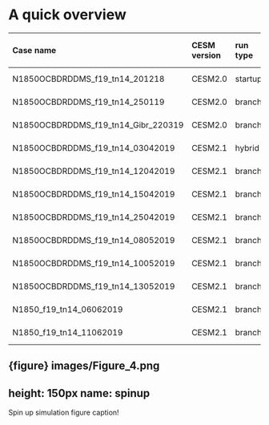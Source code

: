 

# A quick overview

| Case name | CESM version | run type | branch time (y-m-d) | Simulation time (y) |   
| :--- | :--- |  :--- | :--- |  :--- | 
|N1850OCBDRDDMS_f19_tn14_201218| CESM2.0 | startup | - | 0001 - 0135 |
|N1850OCBDRDDMS_f19_tn14_250119| CESM2.0 | branch | 0091-01-01 | 0091 - 0645 |
|N1850OCBDRDDMS_f19_tn14_Gibr_220319| CESM2.0 | branch | 0361-01-01 | 0361 - 0420 |
|N1850OCBDRDDMS_f19_tn14_03042019| CESM2.1  | hybrid | 042101-01 | 0421 - 0562 |
|N1850OCBDRDDMS_f19_tn14_12042019| CESM2.1  | branch | 0561-01-01 | 0561 - 0625 |
|N1850OCBDRDDMS_f19_tn14_15042019| CESM2.1  | branch | 0626-01-01 | 0626 - 0799 |
|N1850OCBDRDDMS_f19_tn14_25042019| CESM2.1  | branch | 0796-01-01 | 0796 - 0997 |
|N1850OCBDRDDMS_f19_tn14_08052019| CESM2.1  | branch | 0996-01-01 | 0996 - 1035 |
|N1850OCBDRDDMS_f19_tn14_10052019| CESM2.1  | branch | 1036-01-01 | 1036 - 1104 |
|N1850OCBDRDDMS_f19_tn14_13052019| CESM2.1  | branch | 1101-01-01 | 1101 - 1515 |
|N1850_f19_tn14_06062019| CESM2.1| branch | 1516-01-01 | 1516 - 1565 |
|N1850_f19_tn14_11062019| CESM2.1| branch | 1566-01-01 | 1566 - 1600 |


{figure} images/Figure_4.png
---
height: 150px
name: spinup
---
Spin up simulation figure caption!

